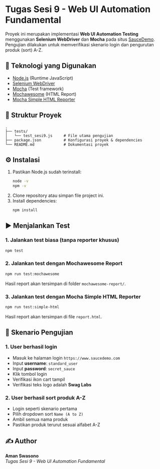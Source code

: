 # Tugas Sesi 9 - Web UI Automation Fundamental

Proyek ini merupakan implementasi **Web UI Automation Testing** menggunakan **Selenium WebDriver** dan **Mocha** pada situs [SauceDemo](https://www.saucedemo.com/).  
Pengujian dilakukan untuk memverifikasi skenario login dan pengurutan produk (sort) A-Z.

## 📌 Teknologi yang Digunakan
- [Node.js](https://nodejs.org/) (Runtime JavaScript)
- [Selenium WebDriver](https://www.selenium.dev/documentation/webdriver/)
- [Mocha](https://mochajs.org/) (Test framework)
- [Mochawesome](https://www.npmjs.com/package/mochawesome) (HTML Report)
- [Mocha Simple HTML Reporter](https://www.npmjs.com/package/mocha-simple-html-reporter)

## 📂 Struktur Proyek
```
.
├── tests/
│   └── test_sesi9.js     # File utama pengujian
├── package.json          # Konfigurasi proyek & dependencies
└── README.md             # Dokumentasi proyek
```

## ⚙️ Instalasi
1. Pastikan Node.js sudah terinstall:
   ```bash
   node -v
   npm -v
   ```
2. Clone repository atau simpan file project ini.
3. Install dependencies:
   ```bash
   npm install
   ```

## ▶️ Menjalankan Test
### 1. Jalankan test biasa (tanpa reporter khusus)
```bash
npm test
```

### 2. Jalankan test dengan **Mochawesome Report**
```bash
npm run test:mochawesome
```
Hasil report akan tersimpan di folder `mochawesome-report/`.

### 3. Jalankan test dengan **Mocha Simple HTML Reporter**
```bash
npm run test:simple-html
```
Hasil report akan tersimpan di file `report.html`.

## 🧪 Skenario Pengujian
### 1. **User berhasil login**
- Masuk ke halaman login `https://www.saucedemo.com`
- Input **username**: `standard_user`
- Input **password**: `secret_sauce`
- Klik tombol login
- Verifikasi ikon cart tampil
- Verifikasi teks logo adalah **Swag Labs**

### 2. **User berhasil sort produk A-Z**
- Login seperti skenario pertama
- Pilih dropdown sort `Name (A to Z)`
- Ambil semua nama produk
- Pastikan produk terurut sesuai alfabet A-Z

## ✍️ Author
**Aman Swasono**  
_Tugas Sesi 9 - Web UI Automation Fundamental_
